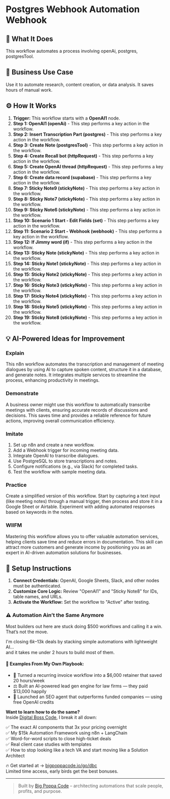 # Postgres Webhook Automation Webhook

## 🚀 What It Does
This workflow automates a process involving openAi, postgres, postgresTool.

## 💼 Business Use Case
Use it to automate research, content creation, or data analysis. It saves hours of manual work.

## ⚙️ How It Works
1.  **Trigger:** This workflow starts with a **OpenAI1** node.
2. **Step 1: OpenAI1 (openAi)** - This step performs a key action in the workflow.
3. **Step 2: Insert Transcription Part (postgres)** - This step performs a key action in the workflow.
4. **Step 3: Create Note (postgresTool)** - This step performs a key action in the workflow.
5. **Step 4: Create Recall bot (httpRequest)** - This step performs a key action in the workflow.
6. **Step 5: Create OpenAI thread (httpRequest)** - This step performs a key action in the workflow.
7. **Step 6: Create data record (supabase)** - This step performs a key action in the workflow.
8. **Step 7: Sticky Note9 (stickyNote)** - This step performs a key action in the workflow.
9. **Step 8: Sticky Note7 (stickyNote)** - This step performs a key action in the workflow.
10. **Step 9: Sticky Note6 (stickyNote)** - This step performs a key action in the workflow.
11. **Step 10: Scenario 1 Start - Edit Fields (set)** - This step performs a key action in the workflow.
12. **Step 11: Scenario 2 Start - Webhook (webhook)** - This step performs a key action in the workflow.
13. **Step 12: If Jimmy word (if)** - This step performs a key action in the workflow.
14. **Step 13: Sticky Note (stickyNote)** - This step performs a key action in the workflow.
15. **Step 14: Sticky Note1 (stickyNote)** - This step performs a key action in the workflow.
16. **Step 15: Sticky Note2 (stickyNote)** - This step performs a key action in the workflow.
17. **Step 16: Sticky Note3 (stickyNote)** - This step performs a key action in the workflow.
18. **Step 17: Sticky Note4 (stickyNote)** - This step performs a key action in the workflow.
19. **Step 18: Sticky Note5 (stickyNote)** - This step performs a key action in the workflow.
20. **Step 19: Sticky Note8 (stickyNote)** - This step performs a key action in the workflow.

## 💡 AI-Powered Ideas for Improvement
### Explain
This n8n workflow automates the transcription and management of meeting dialogues by using AI to capture spoken content, structure it in a database, and generate notes. It integrates multiple services to streamline the process, enhancing productivity in meetings.

### Demonstrate
A business owner might use this workflow to automatically transcribe meetings with clients, ensuring accurate records of discussions and decisions. This saves time and provides a reliable reference for future actions, improving overall communication efficiency.

### Imitate
1. Set up n8n and create a new workflow.
2. Add a Webhook trigger for incoming meeting data.
3. Integrate OpenAI to transcribe dialogues.
4. Use PostgreSQL to store transcriptions and notes.
5. Configure notifications (e.g., via Slack) for completed tasks.
6. Test the workflow with sample meeting data.

### Practice
Create a simplified version of this workflow. Start by capturing a text input (like meeting notes) through a manual trigger, then process and store it in a Google Sheet or Airtable. Experiment with adding automated responses based on keywords in the notes.

### WIIFM
Mastering this workflow allows you to offer valuable automation services, helping clients save time and reduce errors in documentation. This skill can attract more customers and generate income by positioning you as an expert in AI-driven automation solutions for businesses.

## 🔧 Setup Instructions
1. **Connect Credentials:** OpenAI, Google Sheets, Slack, and other nodes must be authenticated.
2. **Customize Core Logic:** Review "OpenAI1" and "Sticky Note8" for IDs, table names, and URLs.
3. **Activate the Workflow:** Set the workflow to "Active" after testing.

### ⚠️ Automation Ain’t the Same Anymore

Most builders out here are stuck doing $500 workflows and calling it a win.  
That’s not the move.  

I'm closing $6k–$13k deals by stacking simple automations with lightweight AI...  
and it takes me under 2 hours to build most of them.

#### 🧠 Examples From My Own Playbook:
- 🔁 Turned a recurring invoice workflow into a $6,000 retainer that saved 20 hours/week  
- ⚖️ Built an AI-powered lead gen engine for law firms — they paid $13,000 happily  
- 🚀 Launched an SEO agent that outperforms funded companies — using free OpenAI credits  

**Want to learn how to do the same?**  
Inside [Digital Boss Code](https://bigpoppacode.io/go/dbc), I break it all down:

✅ The exact AI components that 3x your pricing overnight  
✅ My $15k Automation Framework using n8n + LangChain  
✅ Word-for-word scripts to close high-ticket deals  
✅ Real client case studies with templates  
✅ How to stop looking like a tech VA and start moving like a Solution Architect  

🔥 Get started at → [bigpoppacode.io/go/dbc](https://bigpoppacode.io/go/dbc)  
Limited time access, early birds get the best bonuses.

---
> Built by [Big Poppa Code](https://bigpoppacode.io) – architecting automations that scale people, profits, and purpose.
